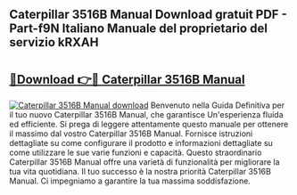 ## Caterpillar 3516B Manual Download gratuit PDF - Part-f9N Italiano Manuale del proprietario del servizio kRXAH

# <h2><a href="http://dfgwqq.blite.top/?on=Caterpillar+3516B+Manual">🔗Download 👉🔴 Caterpillar 3516B Manual</a></h2>

[![Caterpillar 3516B Manual download](https://i.imgur.com/lujVjoI.png)](http://dfgwqq.blite.top/?on=Caterpillar+3516B+Manual)
Benvenuto nella Guida Definitiva per il tuo nuovo Caterpillar 3516B Manual, che garantisce Un'esperienza fluida ed efficiente. Si prega di leggere attentamente questo manuale per ottenere il massimo dal vostro Caterpillar 3516B Manual. Fornisce istruzioni dettagliate su come configurare il prodotto e informazioni dettagliate su come utilizzare le sue varie funzioni e capacità. Questo straordinario Caterpillar 3516B Manual offre una varietà di funzionalità per migliorare la tua vita quotidiana. Il tuo successo è la nostra priorità Caterpillar 3516B Manual. Ci impegniamo a garantire la tua massima soddisfazione.
